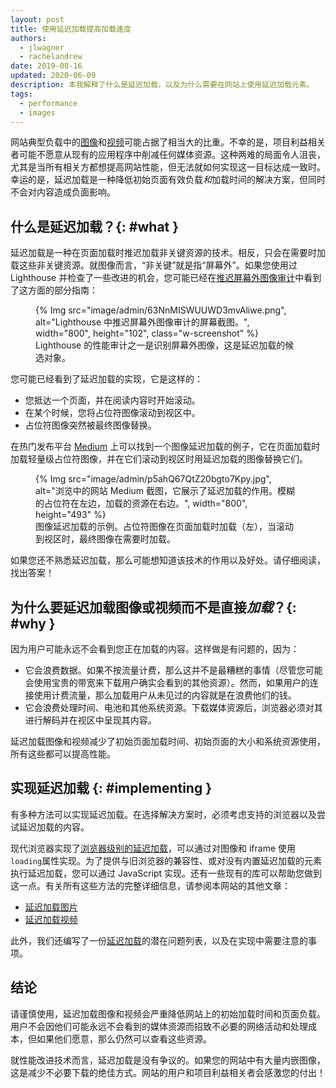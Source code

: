 ```yaml
---
layout: post
title: 使用延迟加载提高加载速度
authors:
  - jlwagner
  - rachelandrew
date: 2019-08-16
updated: 2020-06-09
description: 本我解释了什么是延迟加载，以及为什么需要在网站上使用延迟加载元素。
tags:
  - performance
  - images
---
```


网站典型负载中的[图像](http://beta.httparchive.org/reports/state-of-images?start=earliest&end=latest)和[视频](http://beta.httparchive.org/reports/page-weight#bytesVideo)可能占据了相当大的比重。不幸的是，项目利益相关者可能不愿意从现有的应用程序中削减任何媒体资源。这种两难的局面令人沮丧，尤其是当所有相关方都想提高网站性能，但无法就如何实现这一目标达成一致时。幸运的是，延迟加载是一种降低初始页面有效负载*和*加载时间的解决方案，但同时不会对内容造成负面影响。

## 什么是延迟加载？{: #what }

延迟加载是一种在页面加载时推迟加载非关键资源的技术。相反，只会在需要时加载这些非关键资源。就图像而言，“非关键”就是指“屏幕外”。如果您使用过 Lighthouse 并检查了一些改进的机会，您可能已经在[推迟屏幕外图像审计](/offscreen-images/)中看到了这方面的部分指南：

<figure class="w-figure">{% Img src="image/admin/63NnMISWUUWD3mvAliwe.png", alt="Lighthouse 中推迟屏幕外图像审计的屏幕截图。", width="800", height="102", class="w-screenshot" %}<figcaption class="w-figcaption"> Lighthouse 的性能审计之一是识别屏幕外图像，这是延迟加载的候选对象。</figcaption></figure>

您可能已经看到了延迟加载的实现，它是这样的：

- 您抵达一个页面，并在阅读内容时开始滚动。
- 在某个时候，您将占位符图像滚动到视区中。
- 占位符图像突然被最终图像替换。

在热门发布平台 [Medium](https://medium.com/) 上可以找到一个图像延迟加载的例子，它在页面加载时加载轻量级占位符图像，并在它们滚动到视区时用延迟加载的图像替换它们。

<figure class="w-figure">{% Img src="image/admin/p5ahQ67QtZ20bgto7Kpy.jpg", alt="浏览中的网站 Medium 截图，它展示了延迟加载的作用。模糊的占位符在左边，加载的资源在右边。", width="800", height="493" %}<figcaption class="w-figcaption">图像延迟加载的示例。占位符图像在页面加载时加载（左），当滚动到视区时，最终图像在需要时加载。</figcaption></figure>

如果您还不熟悉延迟加载，那么可能想知道该技术的作用以及好处。请仔细阅读，找出答案！

## 为什么要延迟加载图像或视频而不是直接*加载*？{: #why }

因为用户可能永远不会看到您正在加载的内容。这样做是有问题的，因为：

- 它会浪费数据。如果不按流量计费，那么这并不是最糟糕的事情（尽管您可能会使用宝贵的带宽来下载用户确实会看到的其他资源）。然而，如果用户的连接使用计费流量，那么加载用户从未见过的内容就是在浪费他们的钱。
- 它会浪费处理时间、电池和其他系统资源。下载媒体资源后，浏览器必须对其进行解码并在视区中呈现其内容。

延迟加载图像和视频减少了初始页面加载时间、初始页面的大小和系统资源使用，所有这些都可以提高性能。

## 实现延迟加载 {: #implementing }

有多种方法可以实现延迟加载。在选择解决方案时，必须考虑支持的浏览器以及尝试延迟加载的内容。

现代浏览器实现了[浏览器级别的延迟加载](/browser-level-image-lazy-loading/)，可以通过对图像和 iframe 使用`loading`属性实现。为了提供与旧浏览器的兼容性、或对没有内置延迟加载的元素执行延迟加载，您可以通过 JavaScript 实现。还有一些现有的库可以帮助您做到这一点。有关所有这些方法的完整详细信息，请参阅本网站的其他文章：

- [延迟加载图片](/lazy-loading-images/)
- [延迟加载视频](/lazy-loading-video/)

此外，我们还编写了一份[延迟加载](/lazy-loading-best-practices)的潜在问题列表，以及在实现中需要注意的事项。

## 结论

请谨慎使用，延迟加载图像和视频会严重降低网站上的初始加载时间和页面负载。用户不会因他们可能永远不会看到的媒体资源而招致不必要的网络活动和处理成本，但如果他们愿意，那么仍然可以查看这些资源。

就性能改进技术而言，延迟加载是没有争议的。如果您的网站中有大量内嵌图像，这是减少不必要下载的绝佳方式。网站的用户和项目利益相关者会感激您的付出！
